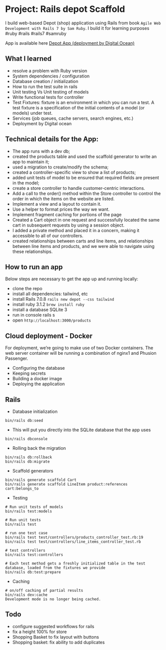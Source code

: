 # Project: Rails depot Scaffold

I build web-based Depot (shop) application using Rails from book
`Agile Web Development with Rails 7 by Sam Ruby`.
I build it for learning purposes #ruby #rails #rails7 #samruby

App is available here [Depot App (deployment by Digital Ocean)](http://138.68.128.38/products)


## What I learned

* resolve a problem with Ruby version
* System dependencies / configuration
* Database creation / initialization
* How to run the test suite in rails
* Unit testing Vs Unit testing of models
* Write functional tests for controller
* Test Fixtures: fixture is an environment in which you can run a test. A test fixture is a specification of the initial contents of a model (or models) under test.
* Services (job queues, cache servers, search engines, etc.)
* Deployment by Digital ocean 


## Technical details for the App:

* The app runs with a dev db;
* created the products table and used the scaffold generator to write an app to maintain it;
* used a migration to create/modify the schema;
* created a controller-specific view to show a list of products;
* added unit tests of model to be ensured that required fields are present in the model;
* create a store controller to handle customer-centric interactions.
* Add a call to the order() method within the Store controller to control the order in which the items on the website are listed.
* Implement a view and a layout to contain it.
* Use a helper to format prices the way we want.
* Implement fragment caching for portions of the page
* Created a Cart object in one request and successfully located the same cart in subsequent requests by using a session object.
* I added a private method and placed it in a concern, making it accessible to all of our controllers.
* created relationships between carts and line items, and relationships between line items and products, and we were able to navigate using these relationships.



## How to run an app

Below steps are necessary to get the app up and running locally:

* clone the repo
* install all dependencies: tailwind, etc
* install Rails 7.0.8 `rails new depot --css tailwind`
* install ruby 3.1.2 `brew install ruby`
* install a database SQLite 3 
* run in console rails s
* open `http://localhost:3000/products`


## Cloud deployment - Docker

For deployment, we’re going to make use of two Docker containers.
The web server container will be running a combination of nginx1 and Phusion Passenger.

* Configuring the database 
* Keeping secrets
* Building a docker image 
* Deploying the application


## Rails

* Database initialization
```
bin/rails db:seed
```

* This will put you directly into the SQLite database that the app uses
```
bin/rails dbconsole
``` 

* Rolling back the migration
```
bin/rails db:rollback
bin/rails db:migrate
```

* Scaffold generators
```
bin/rails generate scaffold Cart
bin/rails generate scaffold LineItem product:references cart:belongs_to
```


* Testing
```
# Run unit tests of models
bin/rails test:models

# Run unit tests
bin/rails test

# run one test case
bin/rails test test/controllers/products_controller_test.rb:19
bin/rails test test/controllers/line_items_controller_test.rb

# test controllers
bin/rails test:controllers

# Each test method gets a freshly initialized table in the test database, loaded from the fixtures we provide
bin/rails db:test:prepare
```

* Caching
```
# on/off caching of partial results
bin/rails dev:cache 
Development mode is no longer being cached.
```


## Todo

* configure suggested workflows for rails
* fix a height 100% for store
* Shopping Basket to fix layout with buttons
* Shopping basket: fix ability to add duplicates